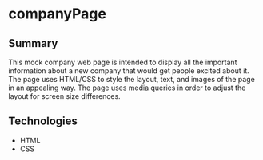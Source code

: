 # companyPage
## Summary
  This mock company web page is intended to display all the important information about a new company that would get people excited about it. The page
  uses HTML/CSS to style the layout, text, and images of the page in an appealing way. The page uses media queries in order to adjust the layout for 
  screen size differences.
  
## Technologies
+ HTML
+ CSS
